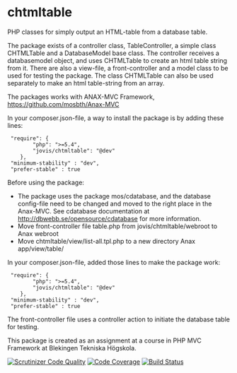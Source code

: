 # chtmltable
PHP classes for simply output an HTML-table from a database table.

The package exists of a controller class, TableController, a simple class CHTMLTable and a DatabaseModel base class. 
The controller receives a databasemodel object, 
and uses CHTMLTable to create an html table string from it. There are also a view-file, 
a front-controller and a model class to be used for testing the package. 
The class CHTMLTable can also be used separately to make an html table-string from an array.   

The packages works with ANAX-MVC Framework, https://github.com/mosbth/Anax-MVC

In your composer.json-file, a way to install the package is by adding these lines:

```
 "require": {
        "php": ">=5.4",
        "jovis/chtmltable": "@dev"
    },
 "minimum-stability" : "dev",
 "prefer-stable" : true
```

Before using the package:
* The package uses the package mos/cdatabase, and the database config-file need to be changed and
moved to the right place in the Anax-MVC. See cdatabase documentation at 
http://dbwebb.se/opensource/cdatabase for more information.
* Move front-controller file table.php from jovis/chtmltable/webroot to Anax webroot
* Move chtmltable/view/list-all.tpl.php to a new directory Anax app/view/table/

In your composer.json-file, added those lines to make the package work:

```
 "require": {
        "php": ">=5.4",
        "jovis/chtmltable": "@dev"
    },
 "minimum-stability" : "dev",
 "prefer-stable" : true
```

The front-controller file uses a controller action to initiate the database table for testing.

This package is created as an assignment at a course in PHP MVC Framework at Blekingen Tekniska Högskola.

[![Scrutinizer Code Quality](https://scrutinizer-ci.com/g/johannaand/CHTMLTable/badges/quality-score.png?b=master)](https://scrutinizer-ci.com/g/johannaand/CHTMLTable/?branch=master)
[![Code Coverage](https://scrutinizer-ci.com/g/johannaand/CHTMLTable/badges/coverage.png?b=master)](https://scrutinizer-ci.com/g/johannaand/CHTMLTable/?branch=master)
[![Build Status](https://scrutinizer-ci.com/g/johannaand/CHTMLTable/badges/build.png?b=master)](https://scrutinizer-ci.com/g/johannaand/CHTMLTable/build-status/master)
